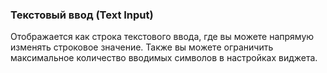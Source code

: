 
### Текстовый ввод (Text Input)

Отображается как строка текстового ввода, где вы можете напрямую изменять строковое значение. Также вы можете ограничить максимальное количество вводимых символов в настройках виджета.
